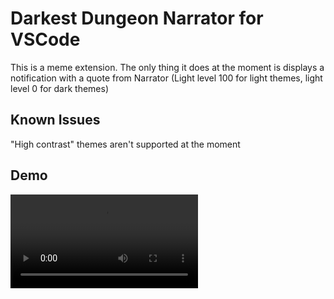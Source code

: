 # Darkest Dungeon Narrator for VSCode

This is a meme extension. The only thing it does at the moment is displays a notification with a quote from Narrator (Light level 100 for light themes, light level 0 for dark themes)
## Known Issues

"High contrast" themes aren't supported at the moment

## Demo

![demo video](assets/narrator.mp4 "demo video")